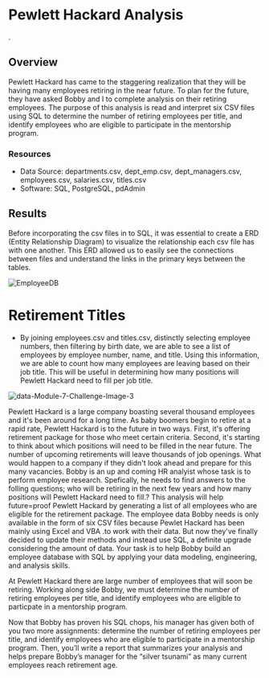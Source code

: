 # Pewlett Hackard Analysis
.
## Overview
Pewlett Hackard has came to the staggering realization that they will be having many employees retiring in the near future. To plan for the future, they have asked Bobby and I to complete analysis on their retiring employees. The purpose of this analysis is read and interpret six CSV files using SQL to determine the number of retiring employees per title, and identify employees who are eligible to participate in the mentorship program. 

### Resources
- Data Source: departments.csv, dept_emp.csv, dept_managers.csv, employees.csv, salaries.csv, titles.csv
- Software: SQL, PostgreSQL, pdAdmin

## Results
Before incorporating the csv files in to SQL, it was essential to create a ERD (Entity Relationship Diagram) to visualize the relationship each csv file has with one another. This ERD allowed us to easily see the connections between files and understand the links in the primary keys between the tables. 

![EmployeeDB](https://user-images.githubusercontent.com/109091887/190501552-a9a8fe92-fc0a-4d30-b067-56003145202b.png)

# Retirement Titles
- By joining employees.csv and titles.csv, distinctly selecting employee numbers, then filtering by birth date, we are able to see a list of employees by employee number, name, and title. Using this information, we are able to count how many employees are leaving based on their job title. This will be useful in determining how many positions will Pewlett Hackard need to fill per job title.

![data-Module-7-Challenge-Image-3](https://user-images.githubusercontent.com/109091887/190503481-dbbd8405-3601-4801-a072-a1dabee650b5.png)

Pewlett Hackard is a large company boasting several thousand employees and it's been around for a long time. As baby boomers begin to retire at a rapid rate, Pewlett Hackard is to the future in two ways. First, it's offering retirement package for those who meet certain criteria. Second, it's starting to think about which positions will need to be filled in the near future. The number of upcoming retirements will leave thousands of job openings. What would happen to a company if they didn't look ahead and prepare for this many vacancies. Bobby is an up and coming HR analyist whose task is to perform employee research. Spefically, he needs to find answers to the folling questions; who will be retiring in the next few years and how many positions will Pewlett Hackard need to fill.? This analysis will help future=proof Pewlett Hackard by generating a list of all employees who are eligible for the retirement package. The employee data Bobby needs is only available in the form of six CSV files because Pewlet Hackard has been mainly using Excel and VBA
.to work with their data. But now they've finally decided to update their methods and instead use SQL, a definite upgrade considering the amount of data. Your task is to help Bobby build an employee database with SQL by applying your data modeling, engineering, and analysis skills. 

At Pewlett Hackard there are large number of employees that will soon be retiring. Working along side Bobby, we must determine the number of retiring employees per title, and identify employees who are eligible to particpate in a mentorship program. 

Now that Bobby has proven his SQL chops, his manager has given both of you two more assignments: determine the number of retiring employees per title, and identify employees who are eligible to participate in a mentorship program. Then, you’ll write a report that summarizes your analysis and helps prepare Bobby’s manager for the “silver tsunami” as many current employees reach retirement age.
